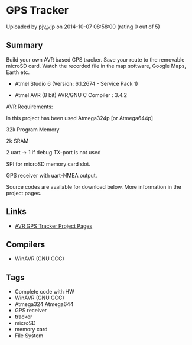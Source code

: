 # GPS Tracker

Uploaded by pjv_vjp on 2014-10-07 08:58:00 (rating 0 out of 5)

## Summary

Build your own AVR based GPS tracker. Save your route to the removable microSD card. Watch the recorded file in the map software, Google Maps, Earth etc.


 * Atmel Studio 6 (Version: 6.1.2674 - Service Pack 1)  

 * Atmel AVR (8 bit) AVR/GNU C Compiler : 3.4.2


AVR Requirements:


In this project has been used Atmega324p [or Atmega644p]


32k Program Memory  

2k SRAM  

2 uart -> 1 if debug TX-port is not used  

SPI for microSD memory card slot.


GPS receiver with uart-NMEA output.


Source codes are available for download below. More information in the project pages.

## Links

- [AVR GPS Tracker Project Pages](http://wauwau.webs.com/gps-tracker)

## Compilers

- WinAVR (GNU GCC)

## Tags

- Complete code with HW
- WinAVR (GNU GCC)
- Atmega324 Atmega644
- GPS receiver
- tracker
- microSD
- memory card
- File System
